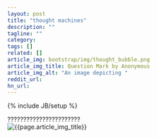```yaml
---
layout: post
title: "thought machines"
description: ""
tagline: ""
category: 
tags: []
related: []
article_img: bootstrap/img/thought_bubble.png
article_img_title: Question Mark by Anonymous
article_img_alt: "An image depicting "
reddit_url:
hn_url:
---
```

{% include JB/setup %}
<div class="intro">
  <div class="intro-txt">
    ???????????????????????
  </div>
<div class="intro-img-border">
<div class="intro-img-bevel">
<div class="intro-img">
<img class="article-image" alt="{{page.article_img_title}}" title="{{page.article_img_title}}" src="{{ASSET_PATH}}/{{page.article_img}}"/>
</div>
</div>
</div>
</div>
<br/>
<br/>
